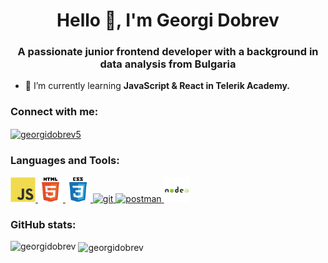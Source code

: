 <h1 align="center">Hello 👋, I'm Georgi Dobrev</h1>
<h3 align="center">A passionate junior frontend developer with a background in data analysis from Bulgaria</h3>

- 🌱 I’m currently learning **JavaScript & React in Telerik Academy.**

<h3 align="left">Connect with me:</h3>
<p align="left">
<a href="https://linkedin.com/in/georgidobrev5" target="blank"><img align="center" src="https://raw.githubusercontent.com/rahuldkjain/github-profile-readme-generator/master/src/images/icons/Social/linked-in-alt.svg" alt="georgidobrev5" height="30" width="40" /></a>
</p>

<h3 align="left">Languages and Tools:</h3>
<p align="left"> <a href="https://developer.mozilla.org/en-US/docs/Web/JavaScript" target="_blank" rel="noreferrer"> <img src="https://raw.githubusercontent.com/devicons/devicon/master/icons/javascript/javascript-original.svg" alt="javascript" width="40" height="40"/> </a> <a href="https://www.w3.org/html/" target="_blank" rel="noreferrer"> <img src="https://raw.githubusercontent.com/devicons/devicon/master/icons/html5/html5-original-wordmark.svg" alt="html5" width="40" height="40"/> </a>  <a href="https://www.w3schools.com/css/" target="_blank" rel="noreferrer"> <img src="https://raw.githubusercontent.com/devicons/devicon/master/icons/css3/css3-original-wordmark.svg" alt="css3" width="40" height="40"/> </a> <a href="https://git-scm.com/" target="_blank" rel="noreferrer"> <img src="https://www.vectorlogo.zone/logos/git-scm/git-scm-icon.svg" alt="git" width="40" height="40"/> </a> <a href="https://postman.com" target="_blank" rel="noreferrer"> <img src="https://www.vectorlogo.zone/logos/getpostman/getpostman-icon.svg" alt="postman" width="40" height="40"/> </a> <a href="https://nodejs.org" target="_blank" rel="noreferrer"> <img src="https://raw.githubusercontent.com/devicons/devicon/master/icons/nodejs/nodejs-original-wordmark.svg" alt="nodejs" width="40" height="40"/> </a> </p>

<h3 align="left">GitHub stats:</h3>
<p><img align="left" src="https://github-readme-stats.vercel.app/api/top-langs?username=georgidobrev&show_icons=true&locale=en&layout=compact" alt="georgidobrev" /></p>

<p>&nbsp;<img align="center" src="https://github-readme-stats.vercel.app/api?username=georgidobrev&show_icons=true&locale=en" alt="georgidobrev" /></p>
